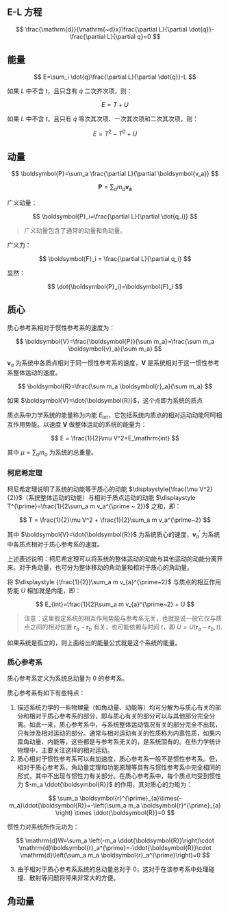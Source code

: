 ## E-L 方程

$$
\frac{\mathrm{d}}{\mathrm{~d}x}\frac{\partial L}{\partial \dot{q}}-\frac{\partial L}{\partial q}=0
$$

## 能量

$$
E=\sum_i \dot{q}\frac{\partial L}{\partial \dot{q}}-L
$$

如果 $L$ 中不含 $t$，且只含有 $\dot{q}$ 二次齐次项，则：

$$
E = T+U
$$

如果 $L$ 中不含 $t$，且只有 $\dot{q}$ 零次其次项、一次其次项和二次其次项，则：

$$
E=T^{2}-T^{0}+U
$$

## 动量

$$
\boldsymbol{P}=\sum_a \frac{\partial L}{\partial \boldsymbol{v_a}}
$$

$$
\boldsymbol{P}=\sum_a m_a \boldsymbol{v_a}
$$

广义动量：

$$
\boldsymbol{P}_i=\frac{\partial L}{\partial \dot{q_i}}
$$

> 广义动量包含了通常的动量和角动量。

广义力：

$$
\boldsymbol{F}_i = \frac{\partial L}{\partial q_i}
$$

显然：

$$
\dot{\boldsymbol{P}_i}=\boldsymbol{F}_i
$$

## 质心

质心参考系相对于惯性参考系的速度为：

$$
\boldsymbol{V}=\frac{\boldsymbol{P}}{\sum m_a}=\frac{\sum m_a \boldsymbol{v}_a}{\sum m_a}
$$

$\boldsymbol{v}_a$ 为系统中各质点相对于同一惯性参考系的速度，$\boldsymbol{V}$ 是系统相对于这一惯性参考系整体运动的速度。

$$
\boldsymbol{R}=\frac{\sum m_a \boldsymbol{r}_a}{\sum m_a}
$$

如果 $\boldsymbol{V}=\dot{\boldsymbol{R}}$，这个点即为系统的质点

质点系中力学系统的能量称为内能 $E_{\mathrm{int}}$，它包括系统内质点的相对运动动能呵呵相互作用势能。以速度 $\boldsymbol{V}$ 做整体运动的系统的能量为：

$$
E = \frac{1}{2}\mu V^2+E_\mathrm{int}
$$

其中 $\displaystyle {\mu = \sum_a m_a}$ 为系统的总重量。

### 柯尼希定理

柯尼希定理说明了系统的动能等于质心的动能 $\displaystyle{\frac{\mu V^2}{2}}$（系统整体运动的动能）与相对于质点运动的动能 $\displaystyle T^{\prime}=\frac{1}{2\sum_a m v_a^{\prime ~ 2}}$ 之和，即：

$$
T = \frac{1}{2}\mu V^2 + \frac{1}{2}\sum_a m v_a^{\prime~2}
$$

其中 $\boldsymbol{V}=\dot{\boldsymbol{R}}$ 为系统质心的速度，$\boldsymbol{v}_a^{\prime}$ 为系统中各质点相对于质心参考系的速度。

上述表述说明：柯尼希定理可以将系统的整体运动的动能与其他运动的动能分离开来。对于角动量，也可分为整体移动的角动量和相对于质心的角动量。

将 $\displaystyle {\frac{1}{2}}\sum_a m v_{a}^{\prime~2}$ 与质点的相互作用势能 $U$ 相加就是内能，即：

$$
E_{int}=\frac{1}{2}\sum_a m v_{a}^{\prime~2} + U
$$

> 注意：这里假定系统的相互作用势能与参考系无关，也就是说一般它仅与质点之间的相对位置 $\boldsymbol{r}_a-\boldsymbol{r}_b$ 有关，也可能依赖与时间 $t$，即 $U=U\left(\boldsymbol{r}_a-\boldsymbol{r}_b,t \right)$.

如果系统是孤立的，则上面给出的能量公式就是这个系统的能量。

### 质心参考系

质心参考系定义为系统总动量为 0 的参考系。

质心参考系有如下有些特点：

1. 描述系统力学的一些物理量（如角动量、动能等）均可分解为与质心有关的部分和相对于质心参考系的部分，即与质心有关的部分可以与其他部分完全分离。如此一来，质心参考系中，与系统整体运动情况有关的部分完全不出现，只有涉及相对运动的部分。通常与相对运动有关的性质称为内禀性质，如果内禀角动量、内能等，这些都是与参考系无关的，是系统固有的。在热力学统计物理中，主要关注这样的相对运动。
2. 质心相对于惯性参考系可以有加速度，质心参考系一般不是惯性参考系。但，相对于质心参考系，角动量定理和功能原理等具有与惯性参考系中完全相同的形式，其中不出现与惯性力有关部分。在质心参考系中，每个质点均受到惯性力 $-m_a \ddot{\boldsymbol{R}}$ 的作用，其对质心的力矩为：

$$
\sum_a \boldsymbol{r}^{\prime}_{a}\times(-m_a)\ddot{\boldsymbol{R}}=-\left(\sum_a m_a \boldsymbol{r}^{\prime}_{a}  \right) \times \ddot{\boldsymbol{R}}=0
$$

惯性力对系统所作元功为：

$$
\mathrm{d}W=\sum_a \left(-m_a \ddot{\boldsymbol{R}}\right)\cdot \mathrm{d}\boldsymbol{r}_a^{\prime}=-\ddot{\boldsymbol{R}}\cdot \mathrm{d}\left(\sum_a m_a \boldsymbol{r}_a^{\prime}\right)=0
$$

3. 由于相对于质心参考系系统的总动量总对于 0，这对于在该参考系中处理碰撞、散射等问题将带来非常大的方便。

## 角动量



